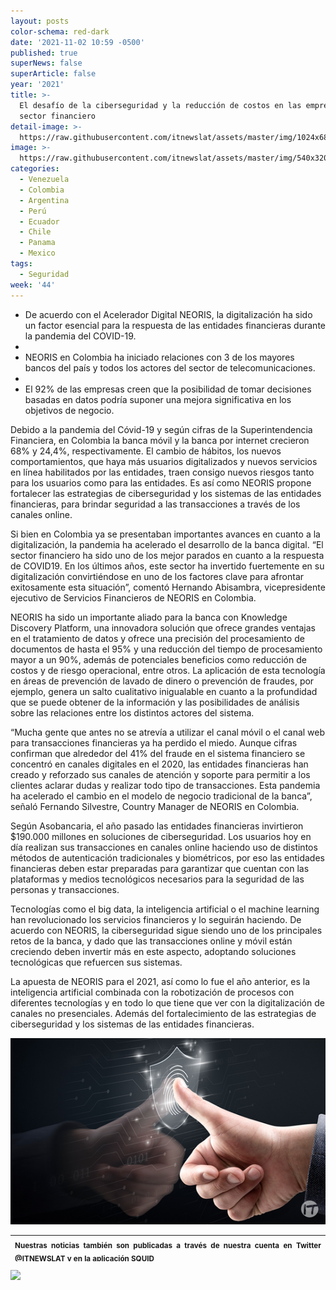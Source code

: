 ```yaml
---
layout: posts
color-schema: red-dark
date: '2021-11-02 10:59 -0500'
published: true
superNews: false
superArticle: false
year: '2021'
title: >-
  El desafío de la ciberseguridad y la reducción de costos en las empresas del
  sector financiero
detail-image: >-
  https://raw.githubusercontent.com/itnewslat/assets/master/img/1024x680/seguridad-virtual-g.jpg
image: >-
  https://raw.githubusercontent.com/itnewslat/assets/master/img/540x320/seguridad-virtual-p.jpg
categories:
  - Venezuela
  - Colombia
  - Argentina
  - Perú
  - Ecuador
  - Chile
  - Panama
  - Mexico
tags:
  - Seguridad
week: '44'
---
```

- De acuerdo con el Acelerador Digital NEORIS, la digitalización ha sido un factor esencial para la respuesta de las entidades financieras durante la pandemia del COVID-19.
-  
- NEORIS en Colombia ha iniciado relaciones con 3 de los mayores bancos del país y todos los actores del sector de telecomunicaciones.
-  
- El 92% de las empresas creen que la posibilidad de tomar decisiones basadas en datos podría suponer una mejora significativa en los objetivos de negocio.

Debido a la pandemia del Cóvid-19 y según cifras de la Superintendencia Financiera, en Colombia la banca móvil y la banca por internet crecieron 68% y 24,4%, respectivamente. El cambio de hábitos, los nuevos comportamientos, que haya más usuarios digitalizados y nuevos servicios en línea habilitados por las entidades, traen consigo nuevos riesgos tanto para los usuarios como para las entidades. Es así como NEORIS propone fortalecer las estrategias de ciberseguridad y los sistemas de las entidades financieras, para brindar seguridad a las transacciones a través de los canales online.
 
Si bien en Colombia ya se presentaban importantes avances en cuanto a la digitalización, la pandemia ha acelerado el desarrollo de la banca digital. “El sector financiero ha sido uno de los mejor parados en cuanto a la respuesta de COVID19. En los últimos años, este sector ha invertido fuertemente en su digitalización convirtiéndose en uno de los factores clave para afrontar exitosamente esta situación”, comentó Hernando Abisambra, vicepresidente ejecutivo de Servicios Financieros de NEORIS en Colombia.
 
NEORIS ha sido un importante aliado para la banca con Knowledge Discovery Platform, una innovadora solución que ofrece grandes ventajas en el tratamiento de datos y ofrece una precisión del procesamiento de documentos de hasta el 95% y una reducción del tiempo de procesamiento mayor a un 90%, además de potenciales beneficios como reducción de costos y de riesgo operacional, entre otros. La aplicación de esta tecnología en áreas de prevención de lavado de dinero o prevención de fraudes, por ejemplo, genera un salto cualitativo inigualable en cuanto a la profundidad que se puede obtener de la información y las posibilidades de análisis sobre las relaciones entre los distintos actores del sistema.
 
“Mucha gente que antes no se atrevía a utilizar el canal móvil o el canal web para transacciones financieras ya ha perdido el miedo. Aunque cifras confirman que alrededor del 41% del fraude en el sistema financiero se concentró en canales digitales en el 2020, las entidades financieras han creado y reforzado sus canales de atención y soporte para permitir a los clientes aclarar dudas y realizar todo tipo de transacciones. Esta pandemia ha acelerado el cambio en el modelo de negocio tradicional de la banca”, señaló Fernando Silvestre, Country Manager de NEORIS en Colombia.
 
Según Asobancaria, el año pasado las entidades financieras invirtieron $190.000 millones en soluciones de ciberseguridad. Los usuarios hoy en día realizan sus transacciones en canales online haciendo uso de distintos métodos de autenticación tradicionales y biométricos, por eso las entidades financieras deben estar preparadas para garantizar que cuentan con las plataformas y medios tecnológicos necesarios para la seguridad de las personas y transacciones.
 
Tecnologías como el big data, la inteligencia artificial o el machine learning han revolucionado los servicios financieros y lo seguirán haciendo. De acuerdo con NEORIS, la ciberseguridad sigue siendo uno de los principales retos de la banca, y dado que las transacciones online y móvil están creciendo deben invertir más en este aspecto, adoptando soluciones tecnológicas que refuercen sus sistemas.
 
La apuesta de NEORIS para el 2021, así como lo fue el año anterior, es la inteligencia artificial combinada con la robotización de procesos con diferentes tecnologías y en todo lo que tiene que ver con la digitalización de canales no presenciales. Además del fortalecimiento de las estrategias de ciberseguridad y los sistemas de las entidades financieras.

![](https://raw.githubusercontent.com/itnewslat/assets/master/img/540x320/seguridad-virtual-p.jpg)

<table style="height: 42px;" width="569">
<tbody>
<tr>
<td style="text-align: justify;"><sub><strong>Nuestras noticias también son publicadas a través de nuestra cuenta en Twitter <a href="https://twitter.com/itnewslat?lang=es">@ITNEWSLAT</a> y en la aplicación <a href="https://squidapp.co/en/">SQUID</a></strong></sub></td>
</tr>
</tbody>
</table>

<img src="https://tracker.metricool.com/c3po.jpg?hash=56f88a41e39ab42c063cc51676587a04"/>
